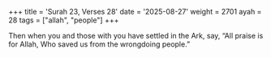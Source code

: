 +++
title = 'Surah 23, Verses 28'
date = '2025-08-27'
weight = 2701
ayah = 28
tags = ["allah", "people"]
+++

Then when you and those with you have settled in the Ark, say, “All praise is for Allah, Who saved us from the wrongdoing people.”